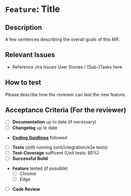 # `Feature`: Title

## Description

A few sentences describing the overall goals of this MR.

## Relevant Issues

- Reference Jira Issues User Stories / (Sub-)Tasks here

## How to test

Please describe how the reviewer can test the new feature.

## Acceptance Criteria (For the reviewer)

- [ ] **Documentation** up to date (if necessary)
- [ ] **Changelog** up to date
- **[Coding Guidlines](xxx)** followed
- [ ] **Tests** (still) running (unit/integration/e2e tests)
- [ ] **Test-Coverage** sufficent (Unit tests: 80%)
- [ ] **Successful Build**
- **Feature** tested (if possible)
  - [ ] Chrome
  - [ ] Edge
- [ ] **Code Review**
